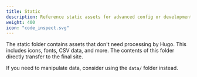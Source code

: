 ```yaml
---
title: Static
description: Reference static assets for advanced config or development.
weight: 400
icon: "code_inspect.svg"
---
```


The static folder contains assets that don't need processing by Hugo. This includes icons, fonts, CSV data, and more. The contents of this folder directly transfer to the final site.

If you need to manipulate data, consider using the `data/` folder instead.
